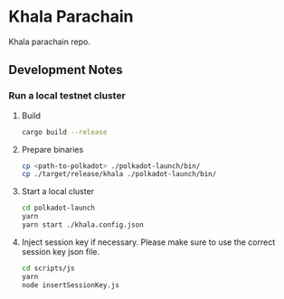 # Khala Parachain


Khala parachain repo.


## Development Notes

### Run a local testnet cluster

1. Build

    ```bash
    cargo build --release
    ```

2. Prepare binaries

    ```bash
    cp <path-to-polkadot> ./polkadot-launch/bin/
    cp ./target/release/khala ./polkadot-launch/bin/
    ```

3. Start a local cluster

    ```bash
    cd polkadot-launch
    yarn
    yarn start ./khala.config.json
    ```

4. Inject session key if necessary. Please make sure to use the correct session key json file.

    ```bash
    cd scripts/js
    yarn
    node insertSessionKey.js
    ```
